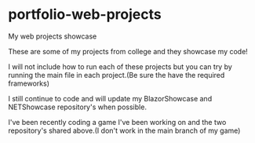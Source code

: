 # portfolio-web-projects
My web projects showcase

These are some of my projects from college and they showcase my code!

I will not include how to run each of these projects but you can try by running the main file in each project.(Be sure the have the required frameworks)

I still continue to code and will update my BlazorShowcase and NETShowcase repository's when possible.

I've been recently coding a game I've been working on and the two repository's shared above.(I don't work in the main branch of my game)